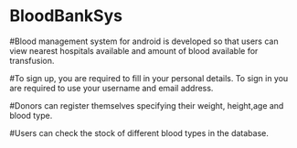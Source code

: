 # BloodBankSys 
#Blood management system for android is developed so that users can view nearest 
hospitals available and amount of blood available for transfusion.

#To sign up, you are required to fill in your personal details.
To sign in you are required to use your username and email address.

#Donors can register themselves specifying their weight,
height,age and blood type.

#Users can check the stock of different blood types in the database.
